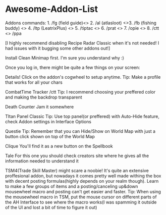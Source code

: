 # Awesome-Addon-List
Addons commands: 1. /fg (field guide)<> 2. /al (atlasloot) <>3. /fb (fishing buddy) <> 4. /ltp (LeatrixPlus) <> 5. /tiptac <> 6. /prat <> 7. /opie <> 8.  /ctt <> /ppa

[I highly recommend disabling Recipe Radar Classic when it's not needed! I had issues with it bugging some other addons out!]



Install Clean Minimap first. I'm sure you understand why :) 

Once you log in, there might be quite a few things on your screen: 

Details!    Click on the addon's cogwheel to setup anytime. Tip: Make a profile that works for all your chars 

CombatTime Tracker  /ctt   Tip: I recommend choosing your preffered color and making the backdrop transparent

Death Counter     Jam it somewhere

TItan Panel Classic   Tip: Use top panel(or preffered) with Auto-Hide feature, check Addon settings in Interface Options

Questie   Tip: Remember that you can Hide/Show on World Map with just a button click shown on top of the World Map 

Clique You'll find it as a new button on the Spellbook 

Tale For this one you should check creators site where he gives all the information needed to understand it

TSM4(Trade Skill Master) might scare a noobie! It's quite an extensive proffesional addon, but nowadays it comes pretty well made withing the box with decent posting formulas(highly depends on your realm though). Learn to make a few groups of items and a posting/canceling up&down mousewheel macro and posting can't get easier and faster. Tip: When using the mousewheel macro in TSM, put the mouse cursor on different parts of the AH Interface to see where the macro works(I was spamming it outside of the UI and lost a bit of time to figure it out)
